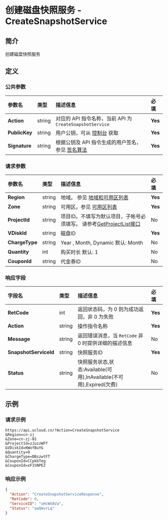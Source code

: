 # 创建磁盘快照服务 - CreateSnapshotService

## 简介

创建磁盘快照服务









## 定义

### 公共参数

| 参数名 | 类型 | 描述信息 | 必填 |
|:---|:---|:---|:---|
| **Action**     | string  | 对应的 API 指令名称，当前 API 为 `CreateSnapshotService`                        | **Yes** |
| **PublicKey**  | string  | 用户公钥，可从 [控制台](https://console.ucloud.cn/uapi/apikey) 获取                                             | **Yes** |
| **Signature**  | string  | 根据公钥及 API 指令生成的用户签名，参见 [签名算法](api/summary/signature.md)  | **Yes** |

### 请求参数

| 参数名 | 类型 | 描述信息 | 必填 |
|:---|:---|:---|:---|
| **Region** | string | 地域。 参见 [地域和可用区列表](https://docs.ucloud.cn/api/summary/regionlist) |**Yes**|
| **Zone** | string | 可用区。参见 [可用区列表](https://docs.ucloud.cn/api/summary/regionlist) |**Yes**|
| **ProjectId** | string | 项目ID。不填写为默认项目，子帐号必须填写。 请参考[GetProjectList接口](https://docs.ucloud.cn/api/summary/get_project_list) |No|
| **VDiskId** | string | 磁盘ID |**Yes**|
| **ChargeType** | string | Year , Month, Dynamic 默认: Month |No|
| **Quantity** | int | 购买时长 默认: 1 |No|
| **CouponId** | string | 代金券ID |No|

### 响应字段

| 字段名 | 类型 | 描述信息 | 必填 |
|:---|:---|:---|:---|
| **RetCode** | int | 返回状态码，为 0 则为成功返回，非 0 为失败 |**Yes**|
| **Action** | string | 操作指令名称 |**Yes**|
| **Message** | string | 返回错误消息，当 `RetCode` 非 0 时提供详细的描述信息 |No|
| **SnapshotServiceId** | string | 快照服务ID |**Yes**|
| **Status** | string | 快照服务状态,状态:Available(可用),InAvailable(不可用),Expired(欠费) |No|




## 示例

### 请求示例
    
```
https://api.ucloud.cn/?Action=CreateSnapshotService
&Region=cn-zj
&Zone=cn-zj-01
&ProjectId=zJuzzWFf
&VDiskId=KWofBuYG
&Quantity=9
&ChargeType=DBszwtFT
&CouponId=CCpkbTeg
&CouponId=xFISNPEZ
```

### 响应示例
    
```json
{
  "Action": "CreateSnapshotServiceResponse",
  "RetCode": 0,
  "ServiceID": "uHcWVAVa",
  "Status": "awQmvrLq"
}
```





